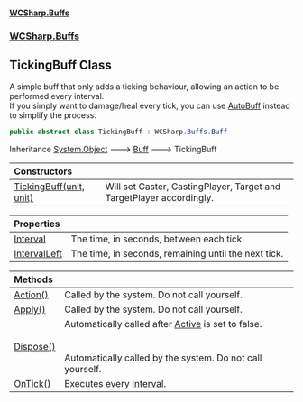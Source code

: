 #### [WCSharp.Buffs](index.md 'index')
### [WCSharp.Buffs](WCSharp.Buffs.md 'WCSharp.Buffs')

## TickingBuff Class

A simple buff that only adds a ticking behaviour, allowing an action to be performed every interval.  
If you simply want to damage/heal every tick, you can use [AutoBuff](WCSharp.Buffs.AutoBuff.md 'WCSharp.Buffs.AutoBuff') instead to simplify the process.

```csharp
public abstract class TickingBuff : WCSharp.Buffs.Buff
```

Inheritance [System.Object](https://docs.microsoft.com/en-us/dotnet/api/System.Object 'System.Object') &#129106; [Buff](WCSharp.Buffs.Buff.md 'WCSharp.Buffs.Buff') &#129106; TickingBuff

| Constructors | |
| :--- | :--- |
| [TickingBuff(unit, unit)](WCSharp.Buffs.TickingBuff.TickingBuff(War3Api.Common.unit,War3Api.Common.unit).md 'WCSharp.Buffs.TickingBuff.TickingBuff(War3Api.Common.unit, War3Api.Common.unit)') | Will set Caster, CastingPlayer, Target and TargetPlayer accordingly. |

| Properties | |
| :--- | :--- |
| [Interval](WCSharp.Buffs.TickingBuff.Interval.md 'WCSharp.Buffs.TickingBuff.Interval') | The time, in seconds, between each tick. |
| [IntervalLeft](WCSharp.Buffs.TickingBuff.IntervalLeft.md 'WCSharp.Buffs.TickingBuff.IntervalLeft') | The time, in seconds, remaining until the next tick. |

| Methods | |
| :--- | :--- |
| [Action()](WCSharp.Buffs.TickingBuff.Action().md 'WCSharp.Buffs.TickingBuff.Action()') | Called by the system. Do not call yourself. |
| [Apply()](WCSharp.Buffs.TickingBuff.Apply().md 'WCSharp.Buffs.TickingBuff.Apply()') | Called by the system. Do not call yourself. |
| [Dispose()](WCSharp.Buffs.TickingBuff.Dispose().md 'WCSharp.Buffs.TickingBuff.Dispose()') | Automatically called after [Active](WCSharp.Buffs.Buff.Active.md 'WCSharp.Buffs.Buff.Active') is set to false.<br/><br/><br/>Automatically called by the system. Do not call yourself. |
| [OnTick()](WCSharp.Buffs.TickingBuff.OnTick().md 'WCSharp.Buffs.TickingBuff.OnTick()') | Executes every [Interval](WCSharp.Buffs.TickingBuff.Interval.md 'WCSharp.Buffs.TickingBuff.Interval'). |
